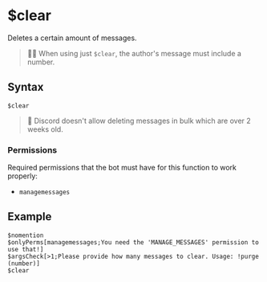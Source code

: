 # $clear
Deletes a certain amount of messages.

> 🧙‍♂️ When using just `$clear`, the author's message must include a number.

## Syntax
```
$clear
```

> 📌 Discord doesn't allow deleting messages in bulk which are over 2 weeks old.

### Permissions
Required permissions that the bot must have for this function to work properly:
- `managemessages`

## Example
```
$nomention
$onlyPerms[managemessages;You need the 'MANAGE_MESSAGES' permission to use that!]
$argsCheck[>1;Please provide how many messages to clear. Usage: !purge (number)]
$clear
```
